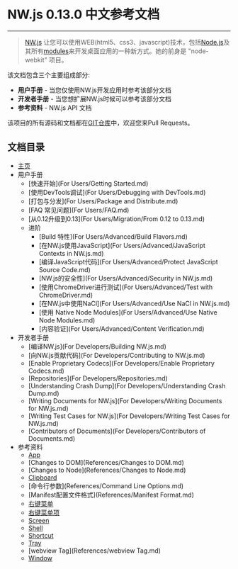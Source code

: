 # NW.js 0.13.0 中文参考文档
---

> [NW.js](http://nwjs.io) 让您可以使用WEB(html5、css3、javascript)技术，包括[Node.js](https://nodejs.org/)及其所有[modules](https://www.npmjs.org/)来开发桌面应用的一种新方式。她的前身是 "node-webkit" 项目。

该文档包含三个主要组成部分:

* **用户手册** - 当您仅使用NW.js开发应用时参考该部分文档
* **开发者手册** - 当您想扩展NW.js时候可以参考该部分文档
* **参考资料** - NW.js API 文档

该项目的所有源码和文档都在[GIT仓库](https://github.com/nwjs/nw.js/tree/nw13/docs)中，欢迎您来Pull Requests。

## 文档目录

* [主页](index.md)
* 用户手册
    - [快速开始](For Users/Getting Started.md)
    - [使用DevTools调试](For Users/Debugging with DevTools.md)
    - [打包与分发](For Users/Package and Distribute.md)
    - [FAQ 常见问题](For Users/FAQ.md)
    - [从0.12升级到0.13](For Users/Migration/From 0.12 to 0.13.md)
    - 进阶
        + [Build 特性](For Users/Advanced/Build Flavors.md)
        + [在NW.js使用JavaScript](For Users/Advanced/JavaScript Contexts in NW.js.md)
        + [编译JavaScript代码](For Users/Advanced/Protect JavaScript Source Code.md)
        + [NW.js的安全性](For Users/Advanced/Security in NW.js.md)
        + [使用ChromeDriver进行测试](For Users/Advanced/Test with ChromeDriver.md)
        + [在NW.js中使用NaCl](For Users/Advanced/Use NaCl in NW.js.md)
        + [使用 Native Node Modules](For Users/Advanced/Use Native Node Modules.md)
        + [内容验证](For Users/Advanced/Content Verification.md)
* 开发者手册
    - [编译NW.js](For Developers/Building NW.js.md)
    - [向NW.js贡献代码](For Developers/Contributing to NW.js.md)
    - [Enable Proprietary Codecs](For Developers/Enable Proprietary Codecs.md)
    - [Repositories](For Developers/Repositories.md)
    - [Understanding Crash Dump](For Developers/Understanding Crash Dump.md)
    - [Writing Documents for NW.js](For Developers/Writing Documents for NW.js.md)
    - [Writing Test Cases for NW.js](For Developers/Writing Test Cases for NW.js.md)
    - [Contributors of Documents](For Developers/Contributors of Documents.md)
* 参考资料
    - [App](References/App.md)
    - [Changes to DOM](References/Changes to DOM.md)
    - [Changes to Node](References/Changes to Node.md)
    - [Clipboard](References/Clipboard.md)
    - [命令行参数](References/Command Line Options.md)
    - [Manifest配置文件格式](References/Manifest Format.md)
    - [右键菜单](References/Menu.md)
    - [右键菜单项](References/MenuItem.md)
    - [Screen](References/Screen.md)
    - [Shell](References/Shell.md)
    - [Shortcut](References/Shortcut.md)
    - [Tray](References/Tray.md)
    - [webview Tag](References/webview Tag.md)
    - [Window](References/Window.md)